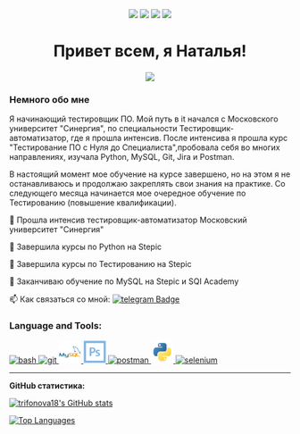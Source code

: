 
<div id="header" align="center">
<img src="https://media.giphy.com/media/v1.Y2lkPTc5MGI3NjExbjBlYzgxNnR6YWc1cmJtNzBwYTBmcGQyMXV1bHN6eDh5MmlrbjM5MSZlcD12MV9pbnRlcm5hbF9naWZfYnlfaWQmY3Q9cw/xULW8l2gXuRPmsQe8U/giphy.gif" width="190"/>
<img src="https://media.giphy.com/media/v1.Y2lkPTc5MGI3NjExbjBlYzgxNnR6YWc1cmJtNzBwYTBmcGQyMXV1bHN6eDh5MmlrbjM5MSZlcD12MV9pbnRlcm5hbF9naWZfYnlfaWQmY3Q9cw/xULW8l2gXuRPmsQe8U/giphy.gif" width="190"/>
<img src="https://media.giphy.com/media/v1.Y2lkPTc5MGI3NjExbjBlYzgxNnR6YWc1cmJtNzBwYTBmcGQyMXV1bHN6eDh5MmlrbjM5MSZlcD12MV9pbnRlcm5hbF9naWZfYnlfaWQmY3Q9cw/xULW8l2gXuRPmsQe8U/giphy.gif" width="190"/>
<img src="https://media.giphy.com/media/v1.Y2lkPTc5MGI3NjExbjBlYzgxNnR6YWc1cmJtNzBwYTBmcGQyMXV1bHN6eDh5MmlrbjM5MSZlcD12MV9pbnRlcm5hbF9naWZfYnlfaWQmY3Q9cw/xULW8l2gXuRPmsQe8U/giphy.gif" width="190"/>






<div id="header" align="center">
<h1>
  Привет всем, я Наталья! 
</h1> 
</div>
</div>


<div id="header" align="center">
<img src="https://komarev.com/ghpvc/?username=trifonova18&style=flat-square&color=blue" align="center"/>
</div>
<h3>
Немного обо мне
</h3>
Я начинающий тестировщик ПО. Мой путь в it начался с Московского университет "Синергия", по специальности Тестировщик-автоматизатор, где я прошла интенсив.
После интенсива я прошла курс "Тестирование ПО с Нуля до Специалиста",пробовала себя во многих направлениях, изучала Python, MySQL, Git, Jira и Postman. 

В настоящий момент мое обучение на курсе завершено, но на этом я не останавливаюсь и продолжаю закреплять свои знания на практике. Со следующего месяца начинается мое очередное обучение по Тестированию (повышение квалификации). 

🔭 Прошла интенсив тестировщик-автоматизатор Московский университет "Синергия"

🌱 Завершила курсы по Python на Stepic

🌱 Завершила курсы по Тестированию на Stepic

🌱 Заканчиваю обучение по MySQL на Stepic и SQI Academy

📫 Как связаться со мной: <a href="https://t.me/nata_trifonova">
    <img src="https://img.shields.io/badge/telegram-blue?style=for-the-badge&logo=telegram&logoColor=white" alt="telegram Badge"/>
  </a>

<h3 align="left">Language and Tools:</h3>
<p align="left"> <a href="https://www.gnu.org/software/bash/" target="_blank" rel="noreferrer"> <img src="https://www.vectorlogo.zone/logos/gnu_bash/gnu_bash-icon.svg" alt="bash" width="40" height="40"/> </a> <a href="https://git-scm.com/" target="_blank" rel="noreferrer"> <img src="https://www.vectorlogo.zone/logos/git-scm/git-scm-icon.svg" alt="git" width="40" height="40"/> </a> <a href="https://www.mysql.com/" target="_blank" rel="noreferrer"> <img src="https://raw.githubusercontent.com/devicons/devicon/master/icons/mysql/mysql-original-wordmark.svg" alt="mysql" width="40" height="40"/> </a> <a href="https://www.photoshop.com/en" target="_blank" rel="noreferrer"> <img src="https://raw.githubusercontent.com/devicons/devicon/master/icons/photoshop/photoshop-line.svg" alt="photoshop" width="40" height="40"/> </a> <a href="https://postman.com" target="_blank" rel="noreferrer"> <img src="https://www.vectorlogo.zone/logos/getpostman/getpostman-icon.svg" alt="postman" width="40" height="40"/> </a> <a href="https://www.python.org" target="_blank" rel="noreferrer"> <img src="https://raw.githubusercontent.com/devicons/devicon/master/icons/python/python-original.svg" alt="python" width="40" height="40"/> </a> <a href="https://www.selenium.dev" target="_blank" rel="noreferrer"> <img src="https://raw.githubusercontent.com/detain/svg-logos/780f25886640cef088af994181646db2f6b1a3f8/svg/selenium-logo.svg" alt="selenium" width="40" height="40"/> </a></p>

---

<b>GitHub статистика:</b>

<a href="http://www.github.com/trifonova18"><img src="https://github-readme-stats.vercel.app/api?username=trifonova18&show_icons=true&hide=&count_private=true&title_color=22c55e&text_color=ffffff&icon_color=22c55e&bg_color=312e81&hide_border=true&show_icons=true" alt="trifonova18's GitHub stats" /></a>

<a href="https://github.com/trifonova18" align="left"><img src="https://github-readme-stats.vercel.app/api/top-langs/?username=trifonova18&langs_count=10&title_color=22c55e&text_color=ffffff&icon_color=22c55e&bg_color=312e81&hide_border=true&locale=en&custom_title=Top%20%Languages" alt="Top Languages" /></a>  





